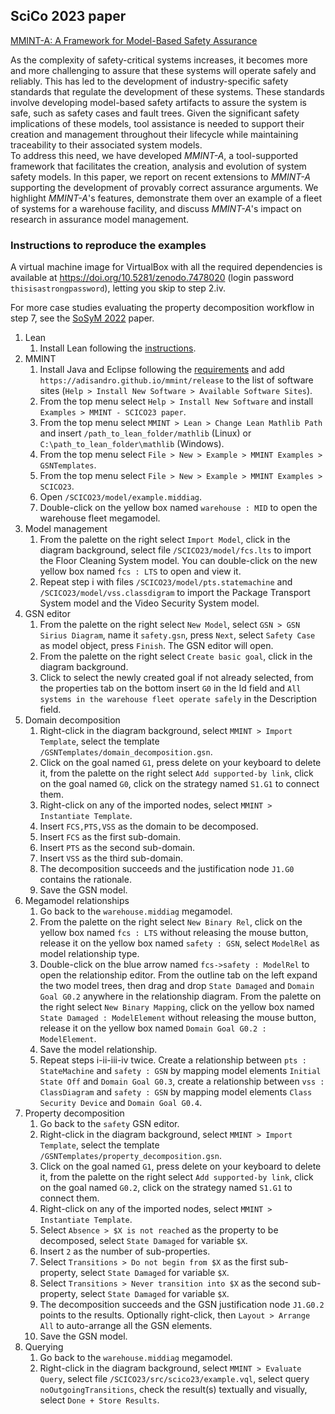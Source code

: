 ## SciCo 2023 paper

[MMINT-A: A Framework for Model-Based Safety Assurance](https://doi.org/10.1016/j.scico.2023.103004)

As the complexity of safety-critical systems increases, it becomes more and more challenging to assure that these systems will operate safely and reliably. This has led to the development of industry-specific safety standards that regulate the development of these systems. These standards involve developing model-based safety artifacts to assure the system is safe, such as safety cases and fault trees. Given the significant safety implications of these models, tool assistance is needed to support their creation and management throughout their lifecycle while maintaining traceability to their associated system models.  
To address this need, we have developed *MMINT-A*, a tool-supported framework that facilitates the creation, analysis and evolution of system safety models. In this paper, we report on recent extensions to *MMINT-A* supporting the development of provably correct assurance arguments. We highlight *MMINT-A*'s features, demonstrate them over an example of a fleet of systems for a warehouse facility, and discuss *MMINT-A*'s impact on research in assurance model management.

### Instructions to reproduce the examples

A virtual machine image for VirtualBox with all the required dependencies is available at <https://doi.org/10.5281/zenodo.7478020> (login password `thisisastrongpassword`), letting you skip to step 2.iv.

For more case studies evaluating the property decomposition workflow in step 7, see the [SoSyM 2022](/examples/SOSYM22/edu.toronto.cs.se.mmint.examples.sosym22/SOSYM22/README.md) paper.

1. Lean
    1. Install Lean following the [instructions](/plugins/External/Lean/edu.toronto.cs.se.mmint.lean/README.md).
2. MMINT
    1. Install Java and Eclipse following the [requirements](/README.md#requirements) and add `https://adisandro.github.io/mmint/release` to the list of software sites (`Help > Install New Software > Available Software Sites`).
    2. From the top menu select `Help > Install New Software` and install `Examples > MMINT - SCICO23 paper`.
    3. From the top menu select `MMINT > Lean > Change Lean Mathlib Path` and insert `/path_to_lean_folder/mathlib` (Linux) or `C:\path_to_lean_folder\mathlib` (Windows).
    4. From the top menu select `File > New > Example > MMINT Examples > GSNTemplates`.
    5. From the top menu select `File > New > Example > MMINT Examples > SCICO23`.
    6. Open `/SCICO23/model/example.middiag`.
    7. Double-click on the yellow box named `warehouse : MID` to open the warehouse fleet megamodel.
3. Model management
    1. From the palette on the right select `Import Model`, click in the diagram background, select file `/SCICO23/model/fcs.lts` to import the Floor Cleaning System model. You can double-click on the new yellow box named `fcs : LTS` to open and view it.
    2. Repeat step i with files `/SCICO23/model/pts.statemachine` and `/SCICO23/model/vss.classdigram` to import the Package Transport System model and the Video Security System model.
4. GSN editor
    1. From the palette on the right select `New Model`, select `GSN > GSN Sirius Diagram`, name it `safety.gsn`, press `Next`, select `Safety Case` as model object, press `Finish`. The GSN editor will open.
    2. From the palette on the right select `Create basic goal`, click in the diagram background.
    3. Click to select the newly created goal if not already selected, from the properties tab on the bottom insert `G0` in the Id field and `All systems in the warehouse fleet operate safely` in the Description field.
5. Domain decomposition
    1. Right-click in the diagram background, select `MMINT > Import Template`, select the template `/GSNTemplates/domain_decomposition.gsn`.
    2. Click on the goal named `G1`, press delete on your keyboard to delete it, from the palette on the right select `Add supported-by link`, click on the goal named `G0`, click on the strategy named `S1.G1` to connect them.
    3. Right-click on any of the imported nodes, select `MMINT > Instantiate Template`.
    4. Insert `FCS,PTS,VSS` as the domain to be decomposed.
    5. Insert `FCS` as the first sub-domain.
    6. Insert `PTS` as the second sub-domain.
    7. Insert `VSS` as the third sub-domain.
    8. The decomposition succeeds and the justification node `J1.G0` contains the rationale.
    9. Save the GSN model.
6. Megamodel relationships
    1. Go back to the `warehouse.middiag` megamodel.
    2. From the palette on the right select `New Binary Rel`, click on the yellow box named `fcs : LTS` without releasing the mouse button, release it on the yellow box named `safety : GSN`, select `ModelRel` as model relationship type.
    3. Double-click on the blue arrow named `fcs->safety : ModelRel` to open the relationship editor. From the outline tab on the left expand the two model trees, then drag and drop `State Damaged` and `Domain Goal G0.2` anywhere in the relationship diagram. From the palette on the right select `New Binary Mapping`, click on the yellow box named `State Damaged : ModelElement` without releasing the mouse button, release it on the yellow box named `Domain Goal G0.2 : ModelElement`.
    4. Save the model relationship.
    5. Repeat steps i-ii-iii-iv twice. Create a relationship between `pts : StateMachine` and `safety : GSN` by mapping model elements `Initial State Off` and `Domain Goal G0.3`, create a relationship between `vss : ClassDiagram` and `safety : GSN` by mapping model elements `Class Security Device` and `Domain Goal G0.4`.
7. Property decomposition
    1. Go back to the `safety` GSN editor.
    2. Right-click in the diagram background, select `MMINT > Import Template`, select the template `/GSNTemplates/property_decomposition.gsn`.
    3. Click on the goal named `G1`, press delete on your keyboard to delete it, from the palette on the right select `Add supported-by link`, click on the goal named `G0.2`, click on the strategy named `S1.G1` to connect them.
    4. Right-click on any of the imported nodes, select `MMINT > Instantiate Template`.
    5. Select `Absence > $X is not reached` as the property to be decomposed, select `State Damaged` for variable `$X`.
    6. Insert `2` as the number of sub-properties.
    7. Select `Transitions > Do not begin from $X` as the first sub-property, select `State Damaged` for variable `$X`.
    8. Select `Transitions > Never transition into $X` as the second sub-property, select `State Damaged` for variable `$X`.
    9. The decomposition succeeds and the GSN justification node `J1.G0.2` points to the results. Optionally right-click, then `Layout > Arrange All` to auto-arrange all the GSN elements.
    10. Save the GSN model.
8. Querying
    1. Go back to the `warehouse.middiag` megamodel.
    2. Right-click in the diagram background, select `MMINT > Evaluate Query`, select file `/SCICO23/src/scico23/example.vql`, select query `noOutgoingTransitions`, check the result(s) textually and visually, select `Done + Store Results`.
